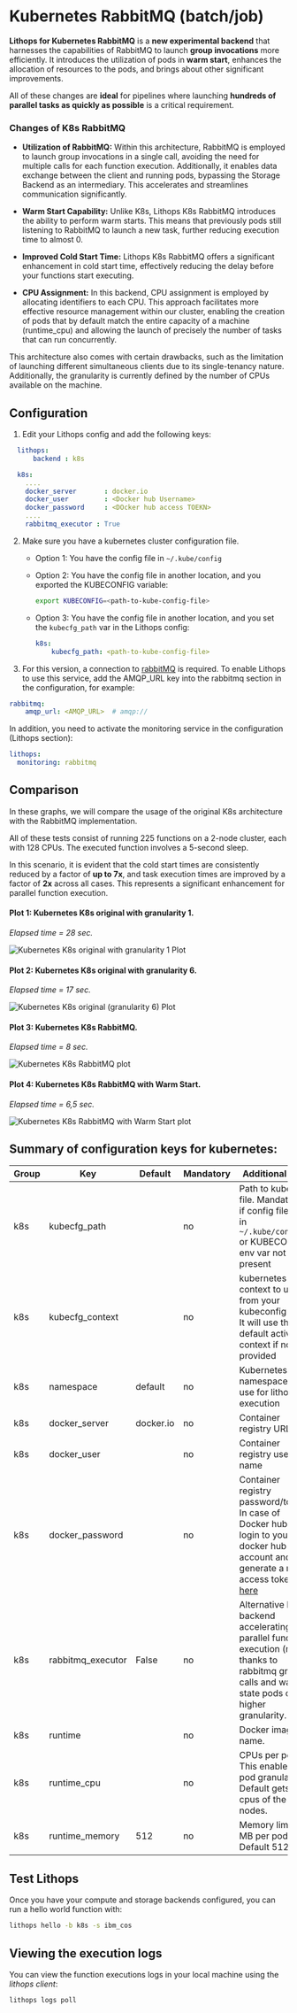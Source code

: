 # Kubernetes RabbitMQ (batch/job)

**Lithops for Kubernetes RabbitMQ** is a **new experimental backend** that harnesses the capabilities of RabbitMQ to launch **group invocations** more efficiently. It introduces the utilization of pods in **warm start**, enhances the allocation of resources to the pods, and brings about other significant improvements.

All of these changes are **ideal** for pipelines where launching **hundreds of parallel tasks as quickly as possible** is a critical requirement.

### Changes of K8s RabbitMQ

* **Utilization of RabbitMQ:** Within this architecture, RabbitMQ is employed to launch group invocations in a single call, avoiding the need for multiple calls for each function execution. Additionally, it enables data exchange between the client and running pods, bypassing the Storage Backend as an intermediary. This accelerates and streamlines communication significantly.

* **Warm Start Capability:** Unlike K8s, Lithops K8s RabbitMQ introduces the ability to perform warm starts. This means that previously pods still listening to RabbitMQ to launch a new task, further reducing execution time to almost 0.

* **Improved Cold Start Time:** Lithops K8s RabbitMQ offers a significant enhancement in cold start time, effectively reducing the delay before your functions start executing.

* **CPU Assignment:** In this backend, CPU assignment is employed by allocating identifiers to each CPU. This approach facilitates more effective resource management within our cluster, enabling the creation of pods that by default match the entire capacity of a machine (runtime_cpu) and allowing the launch of precisely the number of tasks that can run concurrently.

This architecture also comes with certain drawbacks, such as the limitation of launching different simultaneous clients due to its single-tenancy nature. Additionally, the granularity is currently defined by the number of CPUs available on the machine.

## Configuration

1. Edit your Lithops config and add the following keys:

```yaml
  lithops:
      backend : k8s

  k8s:
    ....
    docker_server       : docker.io
    docker_user         : <Docker hub Username>
    docker_password     : <DOcker hub access TOEKN>
    ....
    rabbitmq_executor : True
```

2. Make sure you have a kubernetes cluster configuration file.
   - Option 1: You have the config file in `~/.kube/config`

   - Option 2: You have the config file in another location, and you exported the KUBECONFIG variable:
     ```bash
     export KUBECONFIG=<path-to-kube-config-file>
     ```

   - Option 3: You have the config file in another location, and you set the `kubecfg_path` var in the Lithops config:
     ```yaml
     k8s:
         kubecfg_path: <path-to-kube-config-file>
     ```

  3. For this version, a connection to [rabbitMQ](../monitoring.rst) is required.
  To enable Lithops to use this service, add the AMQP_URL key into the rabbitmq section in the configuration, for example:
  ```yaml
  rabbitmq:
      amqp_url: <AMQP_URL>  # amqp://
  ```
  In addition, you need to activate the monitoring service in the configuration (Lithops section):

  ```yaml
  lithops:
    monitoring: rabbitmq
  ```

## Comparison

In these graphs, we will compare the usage of the original K8s architecture with the RabbitMQ implementation.

All of these tests consist of running 225 functions on a 2-node cluster, each with 128 CPUs. The executed function involves a 5-second sleep.

In this scenario, it is evident that the cold start times are consistently reduced by a factor of **up to 7x**, and task execution times are improved by a factor of **2x** across all cases. This represents a significant enhancement for parallel function execution.

#### Plot 1: Kubernetes K8s original with granularity 1. 

*Elapsed time = 28 sec.*

![Kubernetes K8s original with granularity 1 Plot](../images/plots_kubernetes/granularity_1_histogram.png)

#### Plot 2: Kubernetes K8s original with granularity 6. 

*Elapsed time = 17 sec.*

![Kubernetes K8s original (granularity 6) Plot](../images/plots_kubernetes/granularity_6_histogram.png)

#### Plot 3: Kubernetes K8s RabbitMQ. 

*Elapsed time = 8 sec.*

![Kubernetes K8s RabbitMQ plot](../images/plots_kubernetes/rabbitmq_histogram.png)

#### Plot 4: Kubernetes K8s RabbitMQ with Warm Start. 

*Elapsed time = 6,5 sec.*

![Kubernetes K8s RabbitMQ with Warm Start plot](../images/plots_kubernetes/warm_start_histogram.png)

## Summary of configuration keys for kubernetes:

|Group|Key|Default|Mandatory|Additional info|
|---|---|---|---|---|
|k8s | kubecfg_path | |no | Path to kubecfg file. Mandatory if config file not in `~/.kube/config` or KUBECONFIG env var not present|
|k8s | kubecfg_context |  |no | kubernetes context to use from your kubeconfig file. It will use the default active context if not provided |
|k8s | namespace | default |no | Kubernetes namespace to use for lithops execution |
|k8s | docker_server | docker.io |no | Container registry URL |
|k8s | docker_user | |no | Container registry user name |
|k8s | docker_password | |no | Container registry password/token. In case of Docker hub, login to your docker hub account and generate a new access token [here](https://hub.docker.com/settings/security)|
|k8s | rabbitmq_executor | False | no | Alternative K8s backend accelerating parallel function execution (map) thanks to rabbitmq group calls and warm-state pods of higher granularity.|
|k8s | runtime |  |no | Docker image name.|
|k8s | runtime_cpu |  |no | CPUs per pod. This enables pod granularity. Default gets all cpus of the nodes. |
|k8s | runtime_memory | 512 |no | Memory limit in MB per pod. Default 512MB |

## Test Lithops

Once you have your compute and storage backends configured, you can run a hello world function with:

```bash
lithops hello -b k8s -s ibm_cos
```

## Viewing the execution logs

You can view the function executions logs in your local machine using the *lithops client*:

```bash
lithops logs poll
```